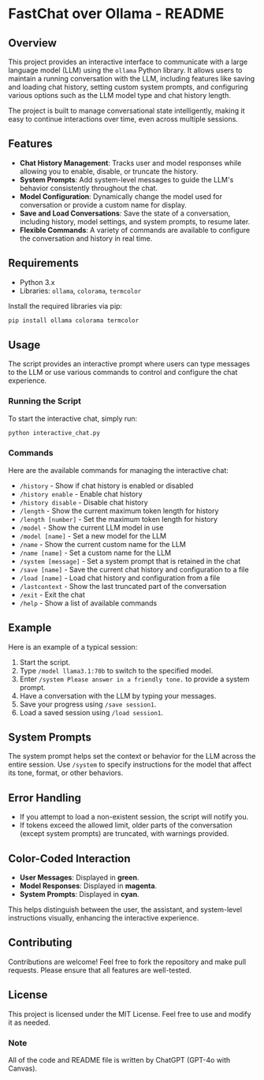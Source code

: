 # FastChat over Ollama - README

## Overview
This project provides an interactive interface to communicate with a large language model (LLM) using the `ollama` Python library. It allows users to maintain a running conversation with the LLM, including features like saving and loading chat history, setting custom system prompts, and configuring various options such as the LLM model type and chat history length.

The project is built to manage conversational state intelligently, making it easy to continue interactions over time, even across multiple sessions.

## Features
- **Chat History Management**: Tracks user and model responses while allowing you to enable, disable, or truncate the history.
- **System Prompts**: Add system-level messages to guide the LLM's behavior consistently throughout the chat.
- **Model Configuration**: Dynamically change the model used for conversation or provide a custom name for display.
- **Save and Load Conversations**: Save the state of a conversation, including history, model settings, and system prompts, to resume later.
- **Flexible Commands**: A variety of commands are available to configure the conversation and history in real time.

## Requirements
- Python 3.x
- Libraries: `ollama`, `colorama`, `termcolor`

Install the required libraries via pip:
```sh
pip install ollama colorama termcolor
```

## Usage
The script provides an interactive prompt where users can type messages to the LLM or use various commands to control and configure the chat experience.

### Running the Script
To start the interactive chat, simply run:
```sh
python interactive_chat.py
```

### Commands
Here are the available commands for managing the interactive chat:
- `/history` - Show if chat history is enabled or disabled
- `/history enable` - Enable chat history
- `/history disable` - Disable chat history
- `/length` - Show the current maximum token length for history
- `/length [number]` - Set the maximum token length for history
- `/model` - Show the current LLM model in use
- `/model [name]` - Set a new model for the LLM
- `/name` - Show the current custom name for the LLM
- `/name [name]` - Set a custom name for the LLM
- `/system [message]` - Set a system prompt that is retained in the chat
- `/save [name]` - Save the current chat history and configuration to a file
- `/load [name]` - Load chat history and configuration from a file
- `/lastcontext` - Show the last truncated part of the conversation
- `/exit` - Exit the chat
- `/help` - Show a list of available commands

## Example
Here is an example of a typical session:
1. Start the script.
2. Type `/model llama3.1:70b` to switch to the specified model.
3. Enter `/system Please answer in a friendly tone.` to provide a system prompt.
4. Have a conversation with the LLM by typing your messages.
5. Save your progress using `/save session1`.
6. Load a saved session using `/load session1`.

## System Prompts
The system prompt helps set the context or behavior for the LLM across the entire session. Use `/system` to specify instructions for the model that affect its tone, format, or other behaviors.

## Error Handling
- If you attempt to load a non-existent session, the script will notify you.
- If tokens exceed the allowed limit, older parts of the conversation (except system prompts) are truncated, with warnings provided.

## Color-Coded Interaction
- **User Messages**: Displayed in **green**.
- **Model Responses**: Displayed in **magenta**.
- **System Prompts**: Displayed in **cyan**.

This helps distinguish between the user, the assistant, and system-level instructions visually, enhancing the interactive experience.

## Contributing
Contributions are welcome! Feel free to fork the repository and make pull requests. Please ensure that all features are well-tested.

## License
This project is licensed under the MIT License. Feel free to use and modify it as needed.


### Note
All of the code and README file is written by ChatGPT (GPT-4o with Canvas).
